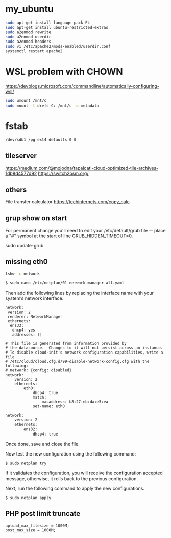 # my_ubuntu

```bash
sudo apt-get install language-pack-PL 
sudo apt-get install ubuntu-restricted-extras
sudo a2enmod rewrite
sudo a2enmod userdir
sudo a2enmod headers
sudo vi /etc/apache2/mods-enabled/userdir.conf
systemctl restart apache2
```

# WSL problem with CHOWN
https://devblogs.microsoft.com/commandline/automatically-configuring-wsl/
```bash
sudo umount /mnt/c
sudo mount -t drvfs C: /mnt/c -o metadata
```
# fstab
```bash
/dev/sdb1 /pg ext4 defaults 0 0
```

## tileserver
https://medium.com/@mojodna/tapalcatl-cloud-optimized-tile-archives-1db8d4577d92
https://switch2osm.org/


## others
File transfer calculator https://techinternets.com/copy_calc

## grup show on start

For permanent change you'll need to edit your /etc/default/grub file -- place a "#" symbol at the start of line GRUB_HIDDEN_TIMEOUT=0.

sudo update-grub

## missing eth0

```bash 
lshw -c network
``` 

```bash 
$ sudo nano /etc/netplan/01-network-manager-all.yaml
``` 
Then add the following lines by replacing the interface name with your system’s network interface.

``` 
network:
 version: 2
 renderer: NetworkManager
 ethernets:
  ens33:
   dhcp4: yes
   addresses: []
```    
```
# This file is generated from information provided by
# the datasource.  Changes to it will not persist across an instance.
# To disable cloud-init's network configuration capabilities, write a file
# /etc/cloud/cloud.cfg.d/99-disable-network-config.cfg with the following:
# network: {config: disabled}
network:
    version: 2
    ethernets:
        eth0:
            dhcp4: true
            match:
                macaddress: b8:27:eb:da:e5:ea
            set-name: eth0
```   
```bash
network:
    version: 2
    ethernets:
        ens32:
            dhcp4: true
```   
   
   
Once done, save and close the file.

Now test the new configuration using the following command:

```bash 
$ sudo netplan try
``` 
If it validates the configuration, you will receive the configuration accepted message, otherwise, it rolls back to the previous configuration.

Next, run the following command to apply the new configurations.

```bash 
$ sudo netplan apply
``` 

## PHP post limit truncate
```
upload_max_filesize = 1000M;
post_max_size = 1000M;
```
